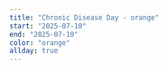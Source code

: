```yaml
---
title: "Chronic Disease Day - orange"
start: "2025-07-10"
end: "2025-07-10"
color: "orange"
allday: true
---
```


